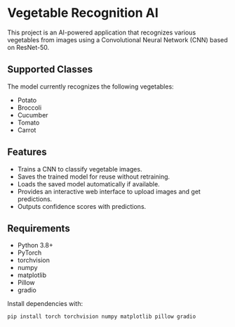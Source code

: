 # Vegetable Recognition AI

This project is an AI-powered application that recognizes various vegetables from images using a Convolutional Neural Network (CNN) based on ResNet-50.

## Supported Classes

The model currently recognizes the following vegetables:

- Potato 
- Broccoli  
- Cucumber 
- Tomato  
- Carrot 

## Features

- Trains a CNN to classify vegetable images.
- Saves the trained model for reuse without retraining.
- Loads the saved model automatically if available.
- Provides an interactive web interface to upload images and get predictions.
- Outputs confidence scores with predictions.

## Requirements

- Python 3.8+
- PyTorch
- torchvision
- numpy
- matplotlib
- Pillow
- gradio

Install dependencies with:

```bash
pip install torch torchvision numpy matplotlib pillow gradio
